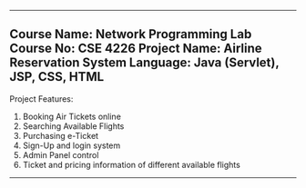 -------------------------------------------------------------------
Course Name: Network Programming Lab
Course No: CSE 4226
Project Name: Airline Reservation System
Language: Java (Servlet), JSP, CSS, HTML
-------------------------------------------------------------------


Project Features:
1. Booking Air Tickets online
2. Searching Available Flights
3. Purchasing e-Ticket
4. Sign-Up and login system
5. Admin Panel control
6. Ticket and pricing information of different available flights


-------------------------------------------------------------------
